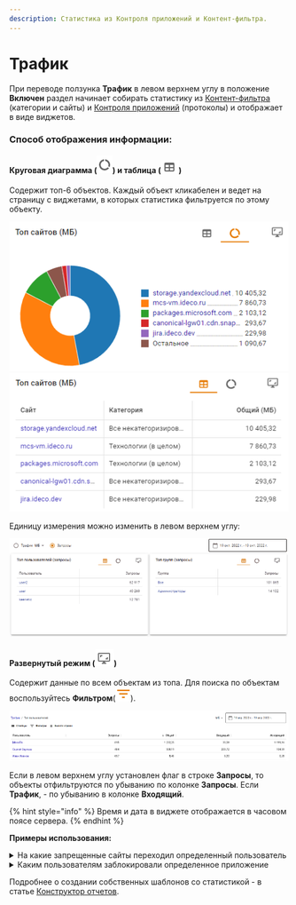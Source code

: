 ```yaml
---
description: Статистика из Контроля приложений и Контент-фильтра.
---
```


# Трафик
 
При переводе ползунка **Трафик** в левом верхнем углу в положение **Включен** раздел начинает собирать статистику из [Контент-фильтра](/settings/access-rules/content-filter/README.md) (категории и сайты) и [Контроля приложений](/settings/access-rules/application-control.md) (протоколы) и отображает в виде виджетов. 

### Способ отображения информации:

#### Круговая диаграмма (![](/.gitbook/assets/icon-pie-chart.png)) и таблица (![](/.gitbook/assets/icon-table.png)) 

Содержит топ-6 объектов. Каждый объект кликабелен и ведет на страницу с виджетами, в которых статистика фильтруется по этому объекту. 
  
![](/.gitbook/assets/traffic1.png) ![](/.gitbook/assets/traffic.png)

Единицу измерения можно изменить в левом верхнем углу:
 
![](/.gitbook/assets/traffic.gif)

<!-- Доступные варианты: Трафик в КБ, МБ, ГБ или Запросы. -->

#### Развернутый режим (![](/.gitbook/assets/icon-expand.png)) 

Содержит данные по всем объектам из топа. Для поиска по объектам воспользуйтесь **Фильтром**(![](/.gitbook/assets/icon-filter.png)).
   
![](/.gitbook/assets/traffic2.png)

Если в левом верхнем углу установлен флаг в строке **Запросы**, то объекты отфильтруются по убыванию по колонке **Запросы**. Если **Трафик**, - по убыванию в колонке **Входящий**.

{% hint style="info" %}
Время и дата в виджете отображается в часовом поясе сервера.
{% endhint %}

**Примеры использования:** 

<details>
<summary>На какие запрещенные сайты переходил определенный пользователь</summary>

* Откройте раздел **Отчеты и журналы -> Трафик**;
* В виджете **Топ пользователей** найдите нужного пользователя и кликните по нему. 
  
  Если пользователя нет в списке, то нажмите **Развернуть** (![](/.gitbook/assets/icon-expand.png)) в правом верхнем углу виджета (откроется список всех пользователей);
* В виджете **Топ заблокированных сайтов** NGFW покажет топ-5 блокировок. Для просмотра полного списка блокировок нажмите **Развернуть** (![](/.gitbook/assets/icon-expand.png)).

</details>

<details>
<summary>Каким пользователям заблокировали определенное приложение</summary>

* Откройте раздел **Отчеты и журналы -> Трафик**;
* В виджете **Топ заблокированных протоколов** найдите требуемый протокол и кликните по нему. Если его нет в списке, то нажмите **Развернуть** (![](/.gitbook/assets/icon-expand.png));
* Чтобы увидеть список всех пользователей, у которых был заблокирован этот протокол, на открывшейся странице найдите виджет **Топ пользователей** \
   и нажмите **Развернуть** (![](/.gitbook/assets/icon-expand.png)).

</details>

Подробнее о создании собственных шаблонов со статистикой - в статье [Конструктор отчетов](report-designer.md). 